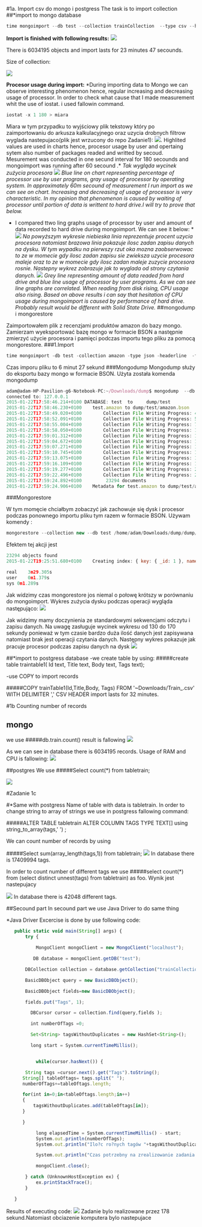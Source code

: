 #1a. Import csv do mongo i postgress
The task is to import collection
##*import to mongo database
```javascript
time mongoimport --db test --collection trainCollection  --type csv --headerline --file /home/adam/Downloads/Train_.csv
```

**Import is finished with following results:**
![](https://cloud.githubusercontent.com/assets/5136443/5113019/7df80296-702c-11e4-967f-9fa70151854d.png)

There is 6034195 objects and import lasts for 23 minutes 47 secounds.<p>
Size of collection:<p>
![](https://cloud.githubusercontent.com/assets/5136443/5113016/7df1043c-702c-11e4-9e0c-9a694d0c97ed.png)

**Procesor usage during import:**
*During importing data to Mongo we can observe interesting phenomenon hence, regular increasing and decreasing usage of processor. In order to check what cause that I made measurement whit the use of iostat. i used fallowin command.
```javascript
iostat -x 1 180 > miara
```
 Miara w tym przypadku to wyjściowy plik tekstowy który po zaimportowaniu do arkusza kalkulacyjnego oraz uzycia drobnych filtrow wyglada nastepujaco(plik jest wrzucony do repo Zadanie1):
![](https://cloud.githubusercontent.com/assets/5136443/5652831/e47315ca-96b4-11e4-8580-1cc5f2a94a8f.PNG).
 Highlited values are used in charts hence, procesor usage by user and opertaing sytem also number of packages readed and writted by secoud. Mesurement was conducted in one secund interval for 180 secounds and mongoimport was running after 60 secound .*
*Tak wygląda wycinek zużycia procesora*
![](https://cloud.githubusercontent.com/assets/5136443/5564171/805759de-8ead-11e4-8296-07d0aa4b5566.PNG)
*Blue line on chart representing percentage of processor use by user programs, gray usage of processor by operating system. In approximately 60m secound of measurement I run import as we can see on chart.*
*Increasing and decreasing of usage of processor is very characteristic. In my opinion that phenomenon is caused
by waiting of processor until portion of data is writtent to hard drive.I will try to prove that below.*
* I compared ttwo ling graphs usage of processor by user and amount of data recorded to hard drive during mongoimport. We can see it below: *
![](https://cloud.githubusercontent.com/assets/5136443/5564168/804eadac-8ead-11e4-8078-958a918c3e0b.PNG)
*Na powyższym wykresie niebieska linia reprezentuje procent uzycia procesora natomiast brazowa linia pokazuje ilosc zadan zapisu danych na dysku. W tym wypadku na pierwszy rzut oka mozna zaobserwowac to ze w momecie gdy ilosc zadan zapisu sie zwieksza uzycie procesora maleje oraz to ze w momecie gdy ilosc zadan maleje zuzycie procesora rosnie. Nastepny wykrez zobrazuje jak to wyglada od strony czytania danych.*
![](https://cloud.githubusercontent.com/assets/5136443/5564169/80518108-8ead-11e4-91d1-4a0f6c1b0afb.PNG)
*Grey line representing amount of data readed from hard drive and blue line usage of processor by user programs. As we can see line graphs are correlated. When reading from disk rising, CPU usage also rising.*
*Based on above results i can say that hesitation of CPU usage during mongoimport is caused by performance of hard drive. Probably result would be different with Solid State Drive.*
##mongodump i mongorestore

Zaimportowałem plik z recenzjami produktów amazon do bazy mongo. Zamierzam wyeksportować bazę mongo w formacie BSON a następnie zmierzyć
użycie procesora i pamięci podczas importu tego pliku za pomocą mongorestore.
###1.Import
```javascript
time mongoimport -db test -collection amazon -type json -headerline  -file /home/adam/AmazonReviews/endFile.json --jsonArray
```
Czas imporu pliku to 6 minut 27 sekund
###Mongodump
Mongodump służy do eksportu bazy mongo w formacie BSON. Użyta została komenda mongodump
```javascript
adam@adam-HP-Pavilion-g6-Notebook-PC:~/Downloads/dump$ mongodump  --db test --collection amazon
connected to: 127.0.0.1
2015-01-22T17:58:46.214+0100 DATABASE: test	 to 	dump/test
2015-01-22T17:58:46.230+0100 	test.amazon to dump/test/amazon.bson
2015-01-22T17:58:49.020+0100 		Collection File Writing Progress: 4200/23294	18%	(documents)
2015-01-22T17:58:52.091+0100 		Collection File Writing Progress: 5300/23294	22%	(documents)
2015-01-22T17:58:55.004+0100 		Collection File Writing Progress: 7900/23294	33%	(documents)
2015-01-22T17:58:58.050+0100 		Collection File Writing Progress: 10200/23294	43%	(documents)
2015-01-22T17:59:01.312+0100 		Collection File Writing Progress: 11700/23294	50%	(documents)
2015-01-22T17:59:04.672+0100 		Collection File Writing Progress: 12400/23294	53%	(documents)
2015-01-22T17:59:07.271+0100 		Collection File Writing Progress: 13000/23294	55%	(documents)
2015-01-22T17:59:10.745+0100 		Collection File Writing Progress: 16500/23294	70%	(documents)
2015-01-22T17:59:13.075+0100 		Collection File Writing Progress: 17400/23294	74%	(documents)
2015-01-22T17:59:16.109+0100 		Collection File Writing Progress: 18500/23294	79%	(documents)
2015-01-22T17:59:19.277+0100 		Collection File Writing Progress: 20300/23294	87%	(documents)
2015-01-22T17:59:22.496+0100 		Collection File Writing Progress: 21500/23294	92%	(documents)
2015-01-22T17:59:24.892+0100 		 23294 documents
2015-01-22T17:59:24.906+0100 	Metadata for test.amazon to dump/test/amazon.metadata.json
```

###Mongorestore

W tym momęcie chciałbym zobaczyć jak zachowuje się dysk i procesor podczas ponownego importu pliku tym razem w formacie BSON.
 Używam komendy :
 ```javascript
 mongorestore --collection new --db test /home/adam/Downloads/dump/dump/test/amazon.bson
  ```

 Efektem tej akcji jest
 ```javascript
 23294 objects found
2015-01-22T19:25:51.680+0100 	Creating index: { key: { _id: 1 }, name: "_id_", ns: "test.newCollections" }

real	3m29.305s
user	0m1.379s
sys	0m1.289s
 ```

Jak widzimy czas mongorestore jos niemal o połowę krótszy w porównaniu do mongoimport.
Wykres zużycia dysku podczas operacji wygląda następująco:
![](https://cloud.githubusercontent.com/assets/5136443/5863128/8c42c336-a277-11e4-8bf0-07b8128e24dc.png)

Jak widzimy mamy doczynienia ze standardowymi sekwencjami odczytu i zapisu danych. Na uwagę zasługuje wycinek wykresu od 130 do 170 sekundy
ponieważ w tym czasie bardzo duża ilość danych jest zapisywana natomiast brak jest operacji czytania danych.
Następny wykres pokazuje jak pracuje procesor podczas zapisu danych na dysk
![](https://cloud.githubusercontent.com/assets/5136443/5863522/6d36da42-a27a-11e4-8583-aa2358176c69.png)










##*import to postgress database
-we create table by using:
#####create table traintable1( Id text, Title text, Body text, Tags text);



-use COPY to import records

#####COPY trainTable1(Id,Title,Body, Tags) FROM '~Downloads/Train_.csv' WITH DELIMITER ',' CSV HEADER
 import lasts for 32 minutes.


#1b Counting number of records
## mongo
 we use
#####db.train.count()
result is fallowing
![](https://cloud.githubusercontent.com/assets/5136443/5113346/358b55f0-702f-11e4-8908-8fde58ce2f26.png)


As we can see in database there is 6034195 records.
Usage of RAM and CPU is fallowing:
![](https://cloud.githubusercontent.com/assets/5136443/5113017/7df7102a-702c-11e4-9907-e6006824a261.png)




 ##postgres
 We use
#####Select count(*) from tabletrain;

![](https://cloud.githubusercontent.com/assets/5136443/5114443/07dfff66-7039-11e4-86ac-e1a2e07f7dda.png)







#Zadanie 1c

#*Same with postgress
Name of table with data is tabletrain. In order to change string to array of strings we use in postgress fallowing command:

#####ALTER TABLE tabletrain ALTER COLUMN TAGS TYPE TEXT[] using string_to_array(tags,' ') ;

We can count number of records by using

#####Select sum(array_length(tags,1)) from tabletrain;
![](https://cloud.githubusercontent.com/assets/5136443/5113011/7dde53fa-702c-11e4-83d0-1c066f4980e1.png)
In database there is 17409994 tags.

In order to count number of different tags we use
#####select  count(*) from (select distinct unnest(tags) from tabletrain) as foo. Wynik jest nastepujacy

![](https://cloud.githubusercontent.com/assets/5136443/5113015/7deae372-702c-11e4-9166-79ecdac2f85b.png)
In database there is 42048 different tags.

##Secound part
In secound part we use Java Driver to do same thing  


*Java Driver
Excercise is done by use following code:



 ```javascript
    public static void main(String[] args) {
        try {

            MongoClient mongoClient = new MongoClient("localhost");

           DB database = mongoClient.getDB("test");

        DBCollection collection = database.getCollection("trainCollection");

        BasicDBObject query = new BasicDBObject();

        BasicDBObject fields=new BasicDBObject();

        fields.put("Tags", 1);

          DBCursor cursor = collection.find(query,fields );

          int numberOfTags =0;

          Set<String> tagsWithoutDuplicates = new HashSet<String>();

          long start = System.currentTimeMillis();


        	while(cursor.hasNext()) {

        String tags =cursor.next().get("Tags").toString();
       String[] tableOftags= tags.split(" ");
       numberOfTags+=tableOftags.length;

       for(int in=0;in<tableOftags.length;in++)
       {
    	   tagsWithoutDuplicates.add(tableOftags[in]);
       }

       }

        	long elapsedTime = System.currentTimeMillis() - start;
        	System.out.println(numberOfTags);
        	System.out.println("Ilo?c ro?nych tagów "+tagsWithoutDuplicates.size());

        	System.out.println("Czas potrzebny na zrealizowanie zadania :"+elapsedTime );

            mongoClient.close();

        } catch (UnknownHostException ex) {
            ex.printStackTrace();
        }

    }
```

Results of executing code:
![](https://cloud.githubusercontent.com/assets/5136443/5113013/7de34cac-702c-11e4-8140-3e583040edc6.png)
Zadanie bylo realizowane przez 178 sekund.Natomiast obciazenie komputera bylo nastepujace
